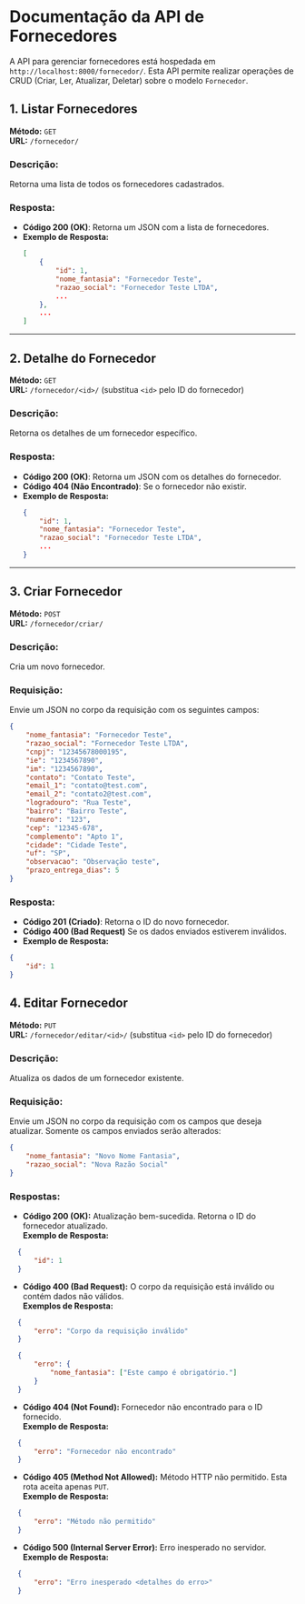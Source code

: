 # Documentação da API de Fornecedores

A API para gerenciar fornecedores está hospedada em `http://localhost:8000/fornecedor/`. Esta API permite realizar operações de CRUD (Criar, Ler, Atualizar, Deletar) sobre o modelo `Fornecedor`.

## 1. Listar Fornecedores

**Método:** `GET`  
**URL:** `/fornecedor/`

### Descrição:
Retorna uma lista de todos os fornecedores cadastrados.

### Resposta:
- **Código 200 (OK)**: Retorna um JSON com a lista de fornecedores.
- **Exemplo de Resposta:**
    ```json
    [
        {
            "id": 1,
            "nome_fantasia": "Fornecedor Teste",
            "razao_social": "Fornecedor Teste LTDA",
            ...
        },
        ...
    ]
    ```

---

## 2. Detalhe do Fornecedor

**Método:** `GET`  
**URL:** `/fornecedor/<id>/` (substitua `<id>` pelo ID do fornecedor)

### Descrição:
Retorna os detalhes de um fornecedor específico.

### Resposta:
- **Código 200 (OK)**: Retorna um JSON com os detalhes do fornecedor.
- **Código 404 (Não Encontrado)**: Se o fornecedor não existir.
- **Exemplo de Resposta:**
    ```json
    {
        "id": 1,
        "nome_fantasia": "Fornecedor Teste",
        "razao_social": "Fornecedor Teste LTDA",
        ...
    }
    ```

---

## 3. Criar Fornecedor

**Método:** `POST`  
**URL:** `/fornecedor/criar/`

### Descrição:
Cria um novo fornecedor.

### Requisição:
Envie um JSON no corpo da requisição com os seguintes campos:
```json
{
    "nome_fantasia": "Fornecedor Teste",
    "razao_social": "Fornecedor Teste LTDA",
    "cnpj": "12345678000195",
    "ie": "1234567890",
    "im": "1234567890",
    "contato": "Contato Teste",
    "email_1": "contato@test.com",
    "email_2": "contato2@test.com",
    "logradouro": "Rua Teste",
    "bairro": "Bairro Teste",
    "numero": "123",
    "cep": "12345-678",
    "complemento": "Apto 1",
    "cidade": "Cidade Teste",
    "uf": "SP",
    "observacao": "Observação teste",
    "prazo_entrega_dias": 5
}
```
### Resposta:
- **Código 201 (Criado)**: Retorna o ID do novo fornecedor.
- **Código 400 (Bad Request)** Se os dados enviados estiverem inválidos.
- **Exemplo de Resposta:**
```json
{
    "id": 1
}
```
## 4. Editar Fornecedor

**Método:** `PUT`  
**URL:** `/fornecedor/editar/<id>/` (substitua `<id>` pelo ID do fornecedor)

### Descrição:
Atualiza os dados de um fornecedor existente.

### Requisição:
Envie um JSON no corpo da requisição com os campos que deseja atualizar. Somente os campos enviados serão alterados:
```json
{
    "nome_fantasia": "Novo Nome Fantasia",
    "razao_social": "Nova Razão Social"
}
```

### Respostas:
- **Código 200 (OK):** Atualização bem-sucedida. Retorna o ID do fornecedor atualizado.  
  **Exemplo de Resposta:**
```json
  {
      "id": 1
  }
```

- **Código 400 (Bad Request):** O corpo da requisição está inválido ou contém dados não válidos.  
  **Exemplos de Resposta:**
```json
  {
      "erro": "Corpo da requisição inválido"
  }
```
```json
  {
      "erro": {
          "nome_fantasia": ["Este campo é obrigatório."]
      }
  }
```
- **Código 404 (Not Found):** Fornecedor não encontrado para o ID fornecido.  
  **Exemplo de Resposta:**
```json
  {
      "erro": "Fornecedor não encontrado"
  }
```
- **Código 405 (Method Not Allowed):** Método HTTP não permitido. Esta rota aceita apenas `PUT`.  
  **Exemplo de Resposta:**
```json
  {
      "erro": "Método não permitido"
  }
```
- **Código 500 (Internal Server Error):** Erro inesperado no servidor.  
  **Exemplo de Resposta:**
```json
  {
      "erro": "Erro inesperado <detalhes do erro>"
  }
```